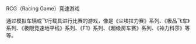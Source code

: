 RCG（Racing Game）竞速游戏

通过模拟车辆或飞行载具进行比赛的游戏，像是《尘埃拉力赛》系列、《极品飞车》系列、《极限竞速地平线》系列、《F1》系列、《超级房车赛》系列、《神力科莎》等等。